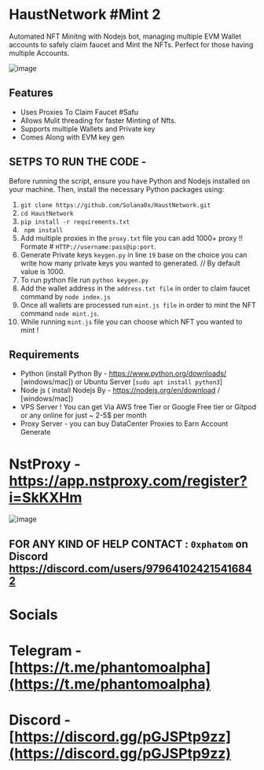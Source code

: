 # HaustNetwork #Mint 2

Automated NFT Minitng with Nodejs bot, managing multiple EVM Wallet accounts to safely claim faucet and Mint the NFTs. Perfect for those having multiple Accounts.

![image](https://github.com/user-attachments/assets/4b1c0761-24c4-44a9-8fb7-de2ad3e6b546)

## Features

- Uses Proxies To Claim Faucet #Safu
- Allows Mulit threading for faster Minting of Nfts.
- Supports multiple Wallets and Private key
- Comes Along with EVM key gen

## SETPS TO RUN THE CODE -

Before running the script, ensure you have Python and Nodejs installed on your machine. Then, install the necessary Python packages using:

1. ``` git clone https://github.com/Solana0x/HaustNetwork.git ```
2. ``` cd HaustNetwork ```
3. ``` pip install -r requirements.txt ```
4. ``` npm install```
5. Add multiple proxies in the `proxy.txt` file you can add 1000+ proxy !! Formate # `HTTP://username:pass@ip:port`.
6. Generate Private keys `keygen.py` in line `19` base on the choice you can write how many private keys you wanted to generated. // By default value is 1000.
7. To run python file run `python keygen.py`
8. Add the wallet address in the `address.txt file` in order to claim faucet command by `node index.js`
9. Once all wallets are processed run `mint.js file` in order to mint the NFT command `node mint.js`.
10. While running `mint.js` file you can choose which NFT you wanted to mint !

## Requirements

- Python (install Python By - https://www.python.org/downloads/ [windows/mac]) or Ubuntu Server [`sudo apt install python3`]
- Node js ( install Nodejs By - https://nodejs.org/en/download / [windows/mac]) 
- VPS Server ! You can get Via AWS free Tier or Google Free tier or Gitpod or any online for just ~ 2-5$ per month
- Proxy Server - you can buy DataCenter Proxies to Earn Account Generate

# NstProxy - https://app.nstproxy.com/register?i=SkKXHm

![image](https://github.com/user-attachments/assets/702bf4b1-9dfe-4b90-8f97-478dfdfa7225)

## FOR ANY KIND OF HELP CONTACT : ` 0xphatom ` on Discord  https://discord.com/users/979641024215416842

# Socials 

# Telegram - [https://t.me/phantomoalpha](https://t.me/phantomoalpha)
# Discord - [https://discord.gg/pGJSPtp9zz](https://discord.gg/pGJSPtp9zz)
